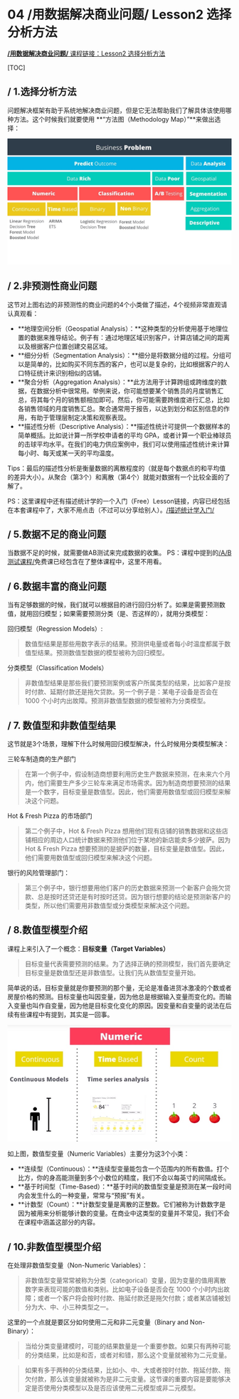 # 04 /用数据解决商业问题/ Lesson2 选择分析方法

[**/用数据解决商业问题/** 课程链接：Lesson2 选择分析方法](https://classroom.udacity.com/nanodegrees/nd002-cn-svip/parts/040afa6c-3c5d-4b44-bdd0-b420a0455145/modules/b0429ace-8f83-4cb4-afae-baf05841231e/lessons/74e0bf7f-8607-4e14-bad2-ba5dfe64bd5c/concepts/c1a91555-1da3-418d-8a2f-6ea1e17575a6)

[TOC]

## / 1.选择分析方法

问题解决框架有助于系统地解决商业问题，但是它无法帮助我们了解具体该使用哪种方法。这个时候我们就要使用 **“方法图（Methodology Map）”**来做出选择：

![-c](media/15457151951816/15457933454142.jpg)

## / 2.非预测性商业问题

这节对上图右边的非预测性的商业问题的4个小类做了描述，4个视频非常直观请认真观看：

- **地理空间分析（Geospatial Analysis）：**这种类型的分析使用基于地理位置的数据来推导结论。例子有：通过地理区域识别客户，计算店铺之间的距离以及根据客户位置创建交易区域。
- **细分分析（Segmentation Analysis）：**细分是将数据分组的过程。分组可以是简单的，比如购买不同东西的客户，也可以是复杂的，比如根据客户的人口特征统计来识别相似的店铺。
- **聚合分析（Aggregation Analysis）：**此方法用于计算跨组或跨维度的数据，在数据分析中很常用。举例来说，你可能想要某个销售员的月度销售汇总，将其每个月的销售额相加即可。然后，你可能需要跨维度进行汇总，比如各销售领域的月度销售汇总。聚合通常用于报告，以达到划分和区别信息的作用，有助于管理层制定决策和观察表现。
- **描述性分析（Descriptive Analysis）：**描述性统计可提供一个数据样本的简单概括。比如说计算一所学校申请者的平均 GPA，或者计算一个职业棒球员的击球平均水平。在我们的电力供应案例中，我们可以使用描述性统计来计算每小时、每天或某一天的平均温度。

Tips：最后的描述性分析是衡量数据的离散程度的（就是每个数据点的和平均值的差异大小）。从聚合（第3个）和离散（第4个）就能对数据有一个比较全面的了解了。

PS：这里课程中还有描述统计学的一个入门（Free）Lesson链接，内容已经包括在本套课程中了，大家不用点击（不过可以分享给别人）。[/描述统计学入门/](https://cn.udacity.com/course/intro-to-descriptive-statistics--ud827)

## / 5.数据不足的商业问题

当数据不足的时候，就需要做AB测试来完成数据的收集。
PS：课程中提到的[/A/B 测试课程/](https://cn.udacity.com/course/ab-testing--ud257)免费课已经包含在了整体课程中，这里不用看。

## / 6.数据丰富的商业问题

当有足够数据的时候，我们就可以根据目的进行回归分析了。如果是需要预测数值，就用回归模型；如果需要预测分类（是、否这样的），就用分类模型：

回归模型（Regression Models）:
> 数值型结果是那些用数字表示的结果。预测供电量或者每小时温度都属于数值型结果。预测数值型数据的模型被称为回归模型。

分类模型（Classification Models）
> 非数值型结果是那些我们要预测案例或客户所属类型的结果，比如客户是按时付款、延期付款还是拖欠贷款。另一个例子是：某电子设备是否会在 1000 个小时内出故障。预测非数值型数据的模型被称为分类模型。

## / 7. 数值型和非数值型结果

这节就是3个场景，理解下什么时候用回归模型解决，什么时候用分类模型解决：

三轮车制造商的生产部门
> 在第一个例子中，假设制造商想要利用历史生产数据来预测，在未来六个月内，他们需要生产多少三轮车来满足市场需求。因为制造商想要预测的结果是一个数字，目标变量是数值型。因此，他们需要用数值型或回归模型来解决这个问题。

Hot & Fresh Pizza 的市场部门
> 第二个例子中，Hot & Fresh Pizza 想用他们现有店铺的销售数据和这些店铺相应的周边人口统计数据来预测他们位于某地的新店能卖多少披萨。因为 Hot & Fresh Pizza 想要预测的是披萨的数量，目标变量是数值型。因此，他们需要用数值型或回归模型来解决这个问题。

银行的风险管理部门：
>第三个例子中，银行想要用他们客户的历史数据来预测一个新客户会拖欠贷款、总是按时还贷还是有时按时还贷。因为银行想要的结论是预测新客户的类型，所以他们需要用非数值型或分类模型来解决这个问题。

## / 8.数值型模型介绍

课程上来引入了一个概念：**目标变量（Target Variables）**
> 目标变量代表需要预测的结果。为了选择正确的预测模型，我们首先要确定目标变量是数值型还是非数值型。让我们先从数值型变量开始。

简单说的话，目标变量就是你要预测的那个量，无论是准备进货冰激凌的个数或者房屋价格的预测。目标变量也叫因变量，因为他总是根据输入变量而变化的。而输入变量也叫作自变量，因为他是目标变化变化的原因。因变量和自变量的说法在后续有些课程中有提到，其实是一回事。

![-c](media/15457151951816/15458070775744.jpg)

如上图，数值型变量（Numeric Variables）主要分为这3个小类：
- **连续型（Continuous）：**连续型变量能包含一个范围内的所有数值。打个比方，你的身高能测量到多个小数位的精度，我们不会以每英寸的间隔成长。
- **基于时间型（Time-Based）：**基于时间的数值型变量是预测在某一段时间内会发生什么的一种变量，常常与“预报”有关。
- **计数型（Count）：**计数型变量是离散的正整数。它们被称为计数数字是因为被用来分析能够计数的变量。在商业中这类型的变量并不常见，我们不会在课程中涵盖这部分的内容。

## / 10.非数值型模型介绍

在处理非数值型变量（Non-Numeric Variables）：
> 非数值型变量常常被称为分类（categorical）变量，因为变量的值用离散数字来表现可能的数值和类别。比如电子设备是否会在 1000 个小时内出故障；或者一个客户将会按时付款、拖延付款还是拖欠付款；或者某店铺被划分为大、中、小三种类型之一。

这里的一个点就是要区分如何使用二元和非二元变量（Binary and Non-Binary）：

> 当给分类变量建模时，可能的结果数量是一个重要参数。如果只有两种可能的分类结果，比如是和否，或者对和错，那么这个变量就被称为二元变量。

> 如果有多于两种的分类结果，比如小、中、大或者按时付款、拖延付款、拖欠付款，那么该变量就被称为是非二元变量。这节课的重要内容是要能够决定是否使用分类模型以及是否应该使用二元模型或非二元模型。